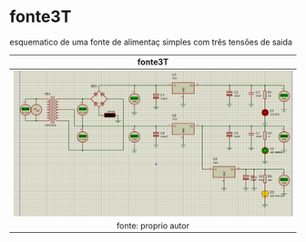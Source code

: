 # fonte3T

esquematico  de uma  fonte de alimentaç simples com três tensôes de saida 

| fonte3T |
|:-----:|
|![esquematico](https://github.com/joaovitorfelixdasilva/fonte3T/blob/main/Capturar.PNG)|
| fonte: proprio autor  |
